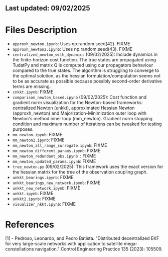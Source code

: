 ## Last updated: 09/02/2025
# Files Description


- `approxh_newton.ipynb`: Uses np.random.seed(42). FIXME
- `approxh_newton2.ipynb`: Uses np.random.seed(43). FIXME
- `centralized_newton_with_dynamics` (09/02/2025): Include dynamics in the finite-horizon cost function. The true states are propagated using TudatPy and matrix Q is computed using our propagators behaviour compared to the true states. The algorithm is struggling to converge to the optimal solution, as the hessian formulation/computation seems not to be as accurate as possible because possibly second-order derivative terms are missing.
- `cnkkt.ipynb`: FIXME
- `comparison_newton_based.ipynb` (09/02/2025): Cost function and gradient norm visualization for the Newton-based frameworks: centralized Newton (unkkt), approximated Hessian Newton (approxh_newton) and Majorization-Minimization outer loop with Newton's method inner loop (mm_newton). Gradient norm stopping condition and maximum number of iterations can be tweaked for testing purposes.
- `mm_newton.ipynb`: FIXME
- `mm_newton2.ipynb`: FIXME
- `mm_newton_all_range_surrogate.ipynb`: FIXME
- `mm_newton_different_params.ipynb`: FIXME
- `mm_newton_redundant_obs.ipynb `: FIXME
- `mm_newton_updated_params.ipynb`: FIXME
- `tree_newton.py` (09/02/2025): This framework uses the exact version for the hessian matrix for the tree of the observation coupling graph.  
- `unkkt_bearings.ipynb`: FIXME
- `unkkt_bearings_new_network.ipynb`: FIXME
- `unkkt_new_network.ipynb`: FIXME
- `unkkt.ipynb`: FIXME
- `unkkt2.ipynb`: FIXME
- `visualizer_nkkt.ipynb`: FIXME


# References
[1] - Pedroso, Leonardo, and Pedro Batista. "Distributed decentralized EKF for very large-scale networks with application to satellite mega-constellations navigation." Control Engineering Practice 135 (2023): 105509.